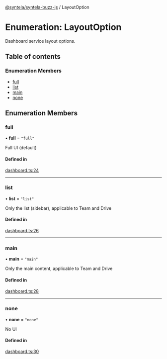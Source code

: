 [@syntela/syntela-buzz-js](../README.md) / LayoutOption

# Enumeration: LayoutOption

Dashboard service layout options.

## Table of contents

### Enumeration Members

- [full](LayoutOption.md#full)
- [list](LayoutOption.md#list)
- [main](LayoutOption.md#main)
- [none](LayoutOption.md#none)

## Enumeration Members

### full

• **full** = ``"full"``

Full UI (default)

#### Defined in

[dashboard.ts:24](https://github.com/syntela/syntela-buzz-js/blob/main/src/dashboard.ts#L24)

___

### list

• **list** = ``"list"``

Only the list (sidebar), applicable to Team and Drive

#### Defined in

[dashboard.ts:26](https://github.com/syntela/syntela-buzz-js/blob/main/src/dashboard.ts#L26)

___

### main

• **main** = ``"main"``

Only the main content, applicable to Team and Drive

#### Defined in

[dashboard.ts:28](https://github.com/syntela/syntela-buzz-js/blob/main/src/dashboard.ts#L28)

___

### none

• **none** = ``"none"``

No UI

#### Defined in

[dashboard.ts:30](https://github.com/syntela/syntela-buzz-js/blob/main/src/dashboard.ts#L30)
